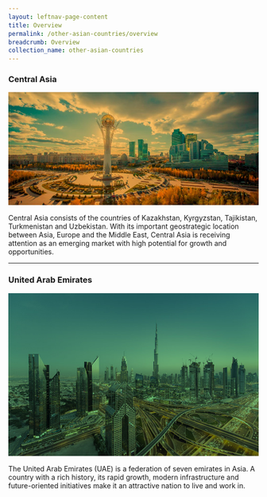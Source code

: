 ```yaml
---
layout: leftnav-page-content
title: Overview
permalink: /other-asian-countries/overview
breadcrumb: Overview
collection_name: other-asian-countries
---
```


### Central Asia

<img src="/images/central-asia/central-asia-banner.jpg" alt="central asia banner" style="width:800px;" />

Central Asia consists of the countries of Kazakhstan, Kyrgyzstan, Tajikistan, Turkmenistan and Uzbekistan. With its important geostrategic location between Asia, Europe and the Middle East, Central Asia is receiving attention as an emerging market with high potential for growth and opportunities.

---

### United Arab Emirates

<img src="/images/uae/uae-banner.jpg" alt="UAE banner" style="width:800px;" />

The United Arab Emirates (UAE) is a federation of seven emirates in Asia. A country with a rich history, its rapid growth, modern infrastructure and future-oriented initiatives make it an attractive nation to live and work in.